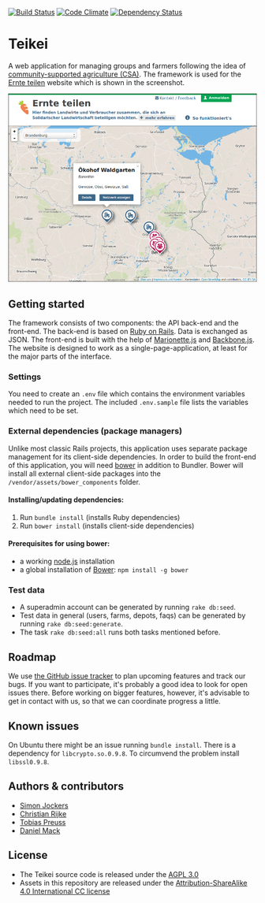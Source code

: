 [![Build Status](https://travis-ci.org/sjockers/teikei.svg?branch=master)](https://travis-ci.org/sjockers/teikei) [![Code Climate](https://codeclimate.com/github/sjockers/teikei.png)](https://codeclimate.com/github/sjockers/teikei) [![Dependency Status](https://www.versioneye.com/user/projects/52e534e8ec13750d0c0001ba/badge.png)](https://www.versioneye.com/user/projects/52e534e8ec13750d0c0001ba)

# Teikei

A web application for managing groups and farmers following the idea of [community-supported agriculture (CSA)][csa]. The framework is used for the [Ernte teilen][ernteteilen] website which is shown in the screenshot.

![Ernte teilen](screenshot.png "Ernte teilen")

## Getting started

The framework consists of two components: the API back-end and the front-end. The back-end is based on [Ruby on Rails][rubyonrails]. Data is exchanged as JSON. The front-end is built with the help of [Marionette.js][marionettejs] and [Backbone.js][backbonejs]. The website is designed to work as a single-page-application, at least for the major parts of the interface.

### Settings

You need to create an `.env` file which contains the environment variables needed to run the project. The included `.env.sample` file lists the variables which need to be set.

### External dependencies (package managers)

Unlike most classic Rails projects, this application uses separate package management for its client-side dependencies. In order to build the front-end of this application, you will need [bower][bower] in addition to Bundler. Bower will install all external client-side packages into the `/vendor/assets/bower_components` folder.

#### Installing/updating dependencies:

1. Run `bundle install` (installs Ruby dependencies)
2. Run `bower install` (installs client-side dependencies)

#### Prerequisites for using bower:

- a working [node.js][nodejs] installation
- a global installation of [Bower][bower]: `npm install -g bower`

### Test data

* A superadmin account can be generated by running `rake db:seed`.
* Test data in general (users, farms, depots, faqs) can be generated by running `rake db:seed:generate`.
* The task `rake db:seed:all` runs both tasks mentioned before.

## Roadmap

We use [the GitHub issue tracker](https://github.com/teikei/teikei/issues) to plan upcoming features and track our bugs. If you want to participate, it's probably a good idea to look for open issues there. Before working on bigger features, however, it's advisable to get in contact with us, so that we can coordinate progress a little.

## Known issues

On Ubuntu there might be an issue running `bundle install`. There is a dependency for `libcrypto.so.0.9.8`. To circumvend the problem install `libssl0.9.8`.

## Authors & contributors

* [Simon Jockers][sjockers]
* [Christian Rijke][cnrk]
* [Tobias Preuss][johnjohndoe]
* [Daniel Mack][zonque]

## License

* The Teikei source code is released under the [AGPL 3.0](https://www.gnu.org/licenses/agpl-3.0.html)
* Assets in this repository are released under the [Attribution-ShareAlike 4.0 International CC license](http://creativecommons.org/licenses/by-sa/4.0/)

[ernteteilen]: https://ernte-teilen.org
[csa]: http://en.wikipedia.org/wiki/Community-supported_agriculture
[sjockers]: https://github.com/sjockers
[cnrk]: https://github.com/cnrk
[johnjohndoe]: https://github.com/johnjohndoe
[zonque]: https://github.com/zonque
[trello]: https://trello.com
[rubyonrails]: http://rubyonrails.org
[backbonejs]: http://backbonejs.org
[marionettejs]: http://marionettejs.com
[bower]: http://bower.io
[nodejs]: http://nodejs.org
